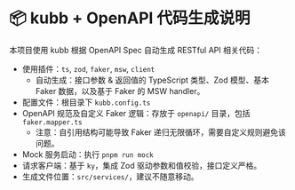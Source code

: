 # 📦 kubb + OpenAPI 代码生成说明

本项目使用 kubb 根据 OpenAPI Spec 自动生成 RESTful API 相关代码：

- 使用插件：`ts`, `zod`, `faker`, `msw`, `client`
    - 自动生成：接口参数 & 返回值的 TypeScript 类型、Zod 模型、基本 Faker 数据，以及基于 Faker 的 MSW handler。
- 配置文件：根目录下 `kubb.config.ts`
- OpenAPI 规范及自定义 Faker 逻辑：存放于 `openapi/` 目录，包括 `faker.mapper.ts`
    - 注意：自引用结构可能导致 Faker 递归无限循环，需要自定义规则避免该问题。
- Mock 服务启动：执行 `pnpm run mock`
- 请求客户端：基于 `ky`，集成 Zod 驱动参数和值校验，接口定义严格。
- 生成文件位置：`src/services/`，建议不随意移动。
